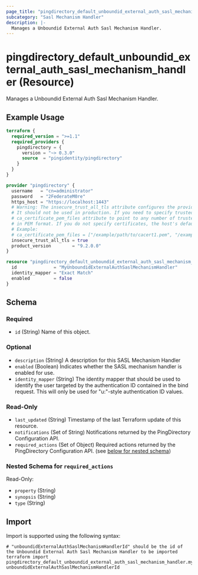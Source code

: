 ```yaml
---
page_title: "pingdirectory_default_unboundid_external_auth_sasl_mechanism_handler Resource - terraform-provider-pingdirectory"
subcategory: "Sasl Mechanism Handler"
description: |-
  Manages a Unboundid External Auth Sasl Mechanism Handler.
---
```


# pingdirectory_default_unboundid_external_auth_sasl_mechanism_handler (Resource)

Manages a Unboundid External Auth Sasl Mechanism Handler.

## Example Usage

```terraform
terraform {
  required_version = ">=1.1"
  required_providers {
    pingdirectory = {
      version = "~> 0.3.0"
      source  = "pingidentity/pingdirectory"
    }
  }
}

provider "pingdirectory" {
  username   = "cn=administrator"
  password   = "2FederateM0re"
  https_host = "https://localhost:1443"
  # Warning: The insecure_trust_all_tls attribute configures the provider to trust any certificate presented by the PingDirectory server.
  # It should not be used in production. If you need to specify trusted CA certificates, use the
  # ca_certificate_pem_files attribute to point to any number of trusted CA certificate files
  # in PEM format. If you do not specify certificates, the host's default root CA set will be used.
  # Example:
  # ca_certificate_pem_files = ["/example/path/to/cacert1.pem", "/example/path/to/cacert2.pem"]
  insecure_trust_all_tls = true
  product_version        = "9.2.0.0"
}

resource "pingdirectory_default_unboundid_external_auth_sasl_mechanism_handler" "myUnboundidExternalAuthSaslMechanismHandler" {
  id              = "MyUnboundidExternalAuthSaslMechanismHandler"
  identity_mapper = "Exact Match"
  enabled         = false
}
```

<!-- schema generated by tfplugindocs -->
## Schema

### Required

- `id` (String) Name of this object.

### Optional

- `description` (String) A description for this SASL Mechanism Handler
- `enabled` (Boolean) Indicates whether the SASL mechanism handler is enabled for use.
- `identity_mapper` (String) The identity mapper that should be used to identify the user targeted by the authentication ID contained in the bind request. This will only be used for "u:"-style authentication ID values.

### Read-Only

- `last_updated` (String) Timestamp of the last Terraform update of this resource.
- `notifications` (Set of String) Notifications returned by the PingDirectory Configuration API.
- `required_actions` (Set of Object) Required actions returned by the PingDirectory Configuration API. (see [below for nested schema](#nestedatt--required_actions))

<a id="nestedatt--required_actions"></a>
### Nested Schema for `required_actions`

Read-Only:

- `property` (String)
- `synopsis` (String)
- `type` (String)

## Import

Import is supported using the following syntax:

```shell
# "unboundidExternalAuthSaslMechanismHandlerId" should be the id of the Unboundid External Auth Sasl Mechanism Handler to be imported
terraform import pingdirectory_default_unboundid_external_auth_sasl_mechanism_handler.myUnboundidExternalAuthSaslMechanismHandler unboundidExternalAuthSaslMechanismHandlerId
```

